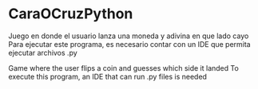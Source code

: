 # CaraOCruzPython
Juego en donde el usuario lanza una moneda y adivina en que lado cayo
Para ejecutar este programa, es necesario contar con un IDE que permita ejecutar archivos .py

Game where the user flips a coin and guesses which side it landed
To execute this program, an IDE that can run .py files is needed
